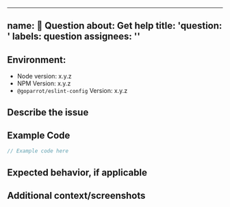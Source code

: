 ***

## name: 🤔 Question&#xA;about: Get help&#xA;title: 'question: '&#xA;labels: question&#xA;assignees: ''

<!-- Click "Preview" for a more readable version --

Please read and follow the instructions before submitting an issue:

- Read all our documentation, especially the [README](https://github.com/goparrot/eslint-config/blob/master/README.md). It may contain information that helps you solve your issue.
- Ensure your issue isn't already [reported](https://github.com/goparrot/eslint-config/issues?utf8=%E2%9C%93&q=is%3Aissue).
- If you aren't sure that the issue is caused by this project or you just need help, please use [Stack Overflow](https://stackoverflow.com/questions/tagged/goparrot-eslint-config).

⚠️👆 Feel free to these instructions before submitting the issue 👆⚠️
-->

## Environment:

*   Node version: x.y.z
*   NPM Version: x.y.z
*   `@goparrot/eslint-config` Version: x.y.z

## Describe the issue

<!-- A clear and concise description of what the issue is. -->

## Example Code

<!-- Code snippet to illustrate your question. -->

```typescript
// Example code here
```

## Expected behavior, if applicable

<!-- A clear and concise description of what you expected to happen. -->

## Additional context/screenshots

<!-- Add any other context about the problem here. If applicable, add screenshots to help explain. -->
